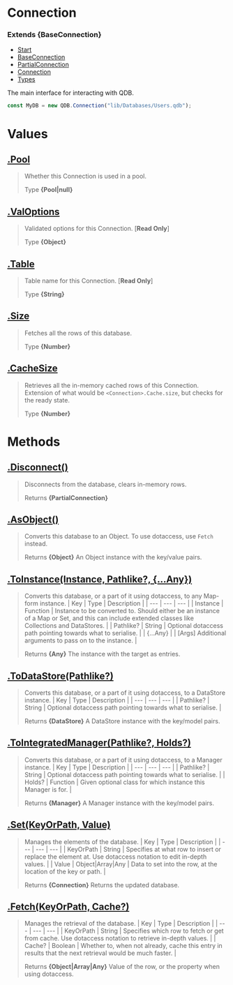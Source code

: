 
# Connection
### Extends **{BaseConnection}**

* [Start](https://github.com/QSmally/QDB/blob/v4/Documentation/Index.md)
* [BaseConnection](https://github.com/QSmally/QDB/blob/v4/Documentation/BaseConnection.md)
* [PartialConnection](https://github.com/QSmally/QDB/blob/v4/Documentation/PartialConnection.md)
* [Connection](https://github.com/QSmally/QDB/blob/v4/Documentation/Connection.md)
* [Types](https://github.com/QSmally/QDB/blob/v4/Documentation/Types.md)

The main interface for interacting with QDB.
```js
const MyDB = new QDB.Connection("lib/Databases/Users.qdb");
```



# Values
## [.Pool](https://github.com/QSmally/QDB/blob/v4/lib/Connection.js#L29)
> Whether this Connection is used in a pool.
>
> Type **{Pool|null}**

## [.ValOptions](https://github.com/QSmally/QDB/blob/v4/lib/Connection.js#L36)
> Validated options for this Connection. [**Read Only**]
>
> Type **{Object}**

## [.Table](https://github.com/QSmally/QDB/blob/v4/lib/Connection.js#L52)
> Table name for this Connection. [**Read Only**]
>
> Type **{String}**

## [.Size](https://github.com/QSmally/QDB/blob/v4/lib/Connection.js#L104)
> Fetches all the rows of this database.
>
> Type **{Number}**

## [.CacheSize](https://github.com/QSmally/QDB/blob/v4/lib/Connection.js#L114)
> Retrieves all the in-memory cached rows of this Connection. Extension of what would be `<Connection>.Cache.size`, but checks for the ready state.
>
> Type **{Number}**

# Methods
## [.Disconnect()](https://github.com/QSmally/QDB/blob/v4/lib/Connection.js#L125)
> Disconnects from the database, clears in-memory rows.
>
> Returns **{PartialConnection}** 

## [.AsObject()](https://github.com/QSmally/QDB/blob/v4/lib/Connection.js#L139)
> Converts this database to an Object. To use dotaccess, use `Fetch` instead.
>
> Returns **{Object}** An Object instance with the key/value pairs.

## [.ToInstance(Instance, Pathlike?, {...Any})](https://github.com/QSmally/QDB/blob/v4/lib/Connection.js#L149)
> Converts this database, or a part of it using dotaccess, to any Map-form instance.
> | Key | Type | Description |
> | --- | --- | --- |
> | Instance | Function | Instance to be converted to. Should either be an instance of a Map or Set, and this can include extended classes like Collections and DataStores. |
> | Pathlike? | String | Optional dotaccess path pointing towards what to serialise. |
> | {...Any} |  | [Args] Additional arguments to pass on to the instance. |
>
> Returns **{Any}** The instance with the target as entries.

## [.ToDataStore(Pathlike?)](https://github.com/QSmally/QDB/blob/v4/lib/Connection.js#L168)
> Converts this database, or a part of it using dotaccess, to a DataStore instance.
> | Key | Type | Description |
> | --- | --- | --- |
> | Pathlike? | String | Optional dotaccess path pointing towards what to serialise. |
>
> Returns **{DataStore}** A DataStore instance with the key/model pairs.

## [.ToIntegratedManager(Pathlike?, Holds?)](https://github.com/QSmally/QDB/blob/v4/lib/Connection.js#L177)
> Converts this database, or a part of it using dotaccess, to a Manager instance.
> | Key | Type | Description |
> | --- | --- | --- |
> | Pathlike? | String | Optional dotaccess path pointing towards what to serialise. |
> | Holds? | Function | Given optional class for which instance this Manager is for. |
>
> Returns **{Manager}** A Manager instance with the key/model pairs.

## [.Set(KeyOrPath, Value)](https://github.com/QSmally/QDB/blob/v4/lib/Connection.js#L260)
> Manages the elements of the database.
> | Key | Type | Description |
> | --- | --- | --- |
> | KeyOrPath | String | Specifies at what row to insert or replace the element at. Use dotaccess notation to edit in-depth values. |
> | Value | Object|Array|Any | Data to set into the row, at the location of the key or path. |
>
> Returns **{Connection}** Returns the updated database.

## [.Fetch(KeyOrPath, Cache?)](https://github.com/QSmally/QDB/blob/v4/lib/Connection.js#L281)
> Manages the retrieval of the database.
> | Key | Type | Description |
> | --- | --- | --- |
> | KeyOrPath | String | Specifies which row to fetch or get from cache. Use dotaccess notation to retrieve in-depth values. |
> | Cache? | Boolean | Whether to, when not already, cache this entry in results that the next retrieval would be much faster. |
>
> Returns **{Object|Array|Any}** Value of the row, or the property when using dotaccess.
